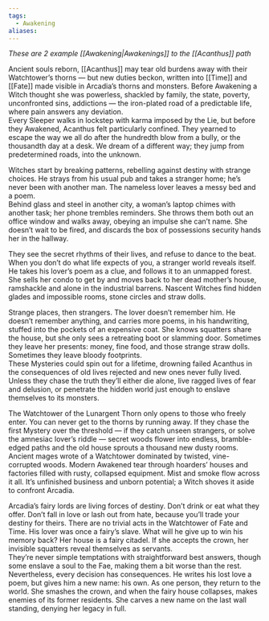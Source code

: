 ```yaml
---
tags:
  - Awakening
aliases:
---
```

_These are 2 example [[Awakening|Awakenings]] to the [[Acanthus]] path_

Ancient souls reborn, [[Acanthus]] may tear old burdens away with their Watchtower’s thorns — but new duties beckon, written into [[Time]] and [[Fate]] made visible in Arcadia’s thorns and monsters. Before Awakening a Witch thought she was powerless, shackled by family, the state, poverty, unconfronted sins, addictions — the iron-plated road of a predictable life, where pain answers any deviation. \
Every Sleeper walks in lockstep with karma imposed by the Lie, but before they Awakened, Acanthus felt particularly confined. They yearned to escape the way we all do after the hundredth blow from a bully, or the thousandth day at a desk. We dream of a different way; they jump from predetermined roads, into the unknown.

Witches start by breaking patterns, rebelling against destiny with strange choices. He strays from his usual pub and takes a stranger home; he’s never been with another man. The nameless lover leaves a messy bed and a poem. \
Behind glass and steel in another city, a woman’s laptop chimes with another task; her phone trembles reminders. She throws them both out an office window and walks away, obeying an impulse she can’t name. She doesn’t wait to be fired, and discards the box of possessions security hands her in the hallway.

They see the secret rhythms of their lives, and refuse to dance to the beat. When you don’t do what life expects of you, a stranger world reveals itself. He takes his lover’s poem as a clue, and follows it to an unmapped forest. She sells her condo to get by and moves back to her dead mother’s house, ramshackle and alone in the industrial barrens. Nascent Witches find hidden glades and impossible rooms, stone circles and straw dolls.

Strange places, then strangers. The lover doesn’t remember him. He doesn’t remember anything, and carries more poems, in his handwriting, stuffed into the pockets of an expensive coat. She knows squatters share the house, but she only sees a retreating boot or slamming door. Sometimes they leave her presents: money, fine food, and those strange straw dolls. Sometimes they leave bloody footprints. \
These Mysteries could spin out for a lifetime, drowning failed Acanthus in the consequences of old lives rejected and new ones never fully lived. Unless they chase the truth they’ll either die alone, live ragged lives of fear and delusion, or penetrate the hidden world just enough to enslave themselves to its monsters.

The Watchtower of the Lunargent Thorn only opens to those who freely enter. You can never get to the thorns by running away. If they chase the first Mystery over the threshold — if they catch unseen strangers, or solve the amnesiac lover’s riddle — secret woods flower into endless, bramble-edged paths and the old house sprouts a thousand new dusty rooms. \
Ancient mages wrote of a Watchtower dominated by twisted, vine-corrupted woods. Modern Awakened tear through hoarders’ houses and factories filled with rusty, collapsed equipment. Mist and smoke flow across it all. It’s unfinished business and unborn potential; a Witch shoves it aside to confront Arcadia.

Arcadia’s fairy lords are living forces of destiny. Don’t drink or eat what they offer. Don’t fall in love or lash out from hate, because you’ll trade your destiny for theirs. There are no trivial acts in the Watchtower of Fate and Time. His lover was once a fairy’s slave. What will he give up to win his memory back? Her house is a fairy citadel. If she accepts the crown, her invisible squatters reveal themselves as servants. \
They’re never simple temptations with straightforward best answers, though some enslave a soul to the Fae, making them a bit worse than the rest. Nevertheless, every decision has consequences. He writes his lost love a poem, but gives him a new name: his own. As one person, they return to the world. She smashes the crown, and when the fairy house collapses, makes enemies of its former residents. She carves a new name on the last wall standing, denying her legacy in full.